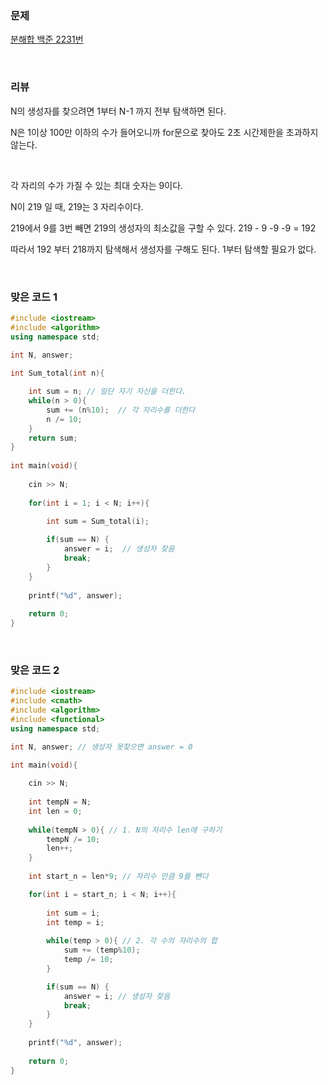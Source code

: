 ### 문제

[분해합  백준 2231번](https://www.acmicpc.net/problem/2231)

</br>

### 리뷰

N의 생성자를 찾으려면 1부터 N-1 까지 전부 탐색하면 된다. 

N은 1이상 100만 이하의 수가 들어오니까 for문으로 찾아도 2초 시간제한을 초과하지 않는다. 

</br>

각 자리의 수가 가질 수 있는 최대 숫자는 9이다. 

N이 219 일 때, 219는 3 자리수이다.  

219에서 9를 3번 빼면 219의 생성자의 최소값을 구할 수 있다. 219 - 9 -9 -9 = 192 

따라서 192 부터 218까지 탐색해서 생성자를 구해도 된다. 1부터 탐색할 필요가 없다. 



</br>

### 맞은 코드  1 

```c++
#include <iostream>
#include <algorithm> 
using namespace std;

int N, answer;
 
int Sum_total(int n){ 

	int sum = n; // 일단 자기 자신을 더한다. 
	while(n > 0){ 
		sum += (n%10);  // 각 자리수를 더한다 
		n /= 10;
	}
	return sum;
}
 
int main(void){
 
	cin >> N;
	
	for(int i = 1; i < N; i++){

		int sum = Sum_total(i);
		
		if(sum == N) {
            answer = i;  // 생성자 찾음 
			break;
		}
	}	
    
	printf("%d", answer);  
    
	return 0;
} 
```

</br>

### 맞은 코드 2

```c++
#include <iostream>
#include <cmath>
#include <algorithm> 
#include <functional>
using namespace std;

int N, answer; // 생성자 못찾으면 answer = 0

int main(void){
 
	cin >> N;
	
	int tempN = N;
	int len = 0;
	
	while(tempN > 0){ // 1. N의 자리수 len에 구하기  
		tempN /= 10;
		len++;
	}
	
	int start_n = len*9; // 자리수 만큼 9를 뺸다 

	for(int i = start_n; i < N; i++){
		
		int sum = i;
		int temp = i;
		
		while(temp > 0){ // 2. 각 수의 자리수의 합  
			sum += (temp%10);
			temp /= 10;
		}

		if(sum == N) {
			answer = i; // 생성자 찾음 
			break;
		}
	}	
	
	printf("%d", answer);
	
	return 0;
} 
```



